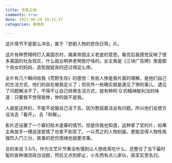 ```yaml
---
title: 无依之地
comments: true
date: 2021-06-28 19:11:37
categories: 看电影

---
```


这片情节不是那么冲击，属于「悲剧人物的悲伤日常」片。

这片有种贾樟柯打入美国农村，揭美帝国主义老底的意思。看完后我感觉反映了很多美国的社会现实，什么就业啊养老啊医疗啥的。女主角是《三块广告牌》里面那个丧女的妈妈，造型就挺丧的还过得这么惨。

全片有几个瞬间给我《荒野生存》的感觉：有些人惨是我片面的理解，是他们自己的生活方式、他们的自在被我定义了；但另外一些确实就是遇见了惨的事儿、遇见了问题解决不了，不得不让自己转换生活方式，就有种阿 Q 的精神胜利法的味道：只要我不觉得我惨，惨的就不是我。

人就是这样的，不能不说服自己活下去，因为憋屈着活会有问题。所以他们会想方设法去「看开」、去「和解」。

影片还设置了一个寡妇枯木逢春的情节。但是你我也知道，这种拿了奖的片，如果主角放手一搏追逐爱情了也拿不到奖了。一以贯之的人物刻画，更能显得人物性格强烈入门三分，故事的悲伤情绪也就更浓重。

总的来说 3.5/5，作为文艺片节奏没有慢到让人想夜宵吃什么，还整合了当下最时髦的各种潮流政治话题，然后又点到即止，小东西有点儿家伙，获奖实至名归。
